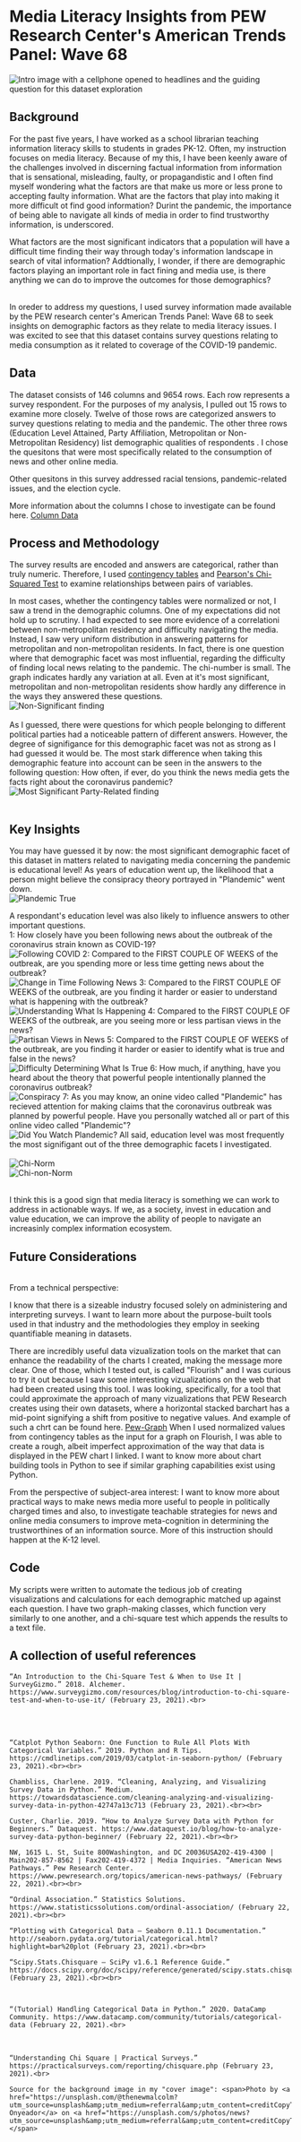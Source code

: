 # Media Literacy Insights from PEW Research Center's American Trends Panel: Wave 68 

![Intro image with a cellphone opened to headlines and the guiding question for this dataset exploration](./images/News%20Media%20Literacy.png)

## Background
For the past five years, I have worked as a school librarian teaching information literacy skills to students in grades PK-12. Often, my instruction focuses on media literacy. Because of my this, I have been keenly aware of the challenges involved in discerning factual information from information that is sensational, misleading, faulty, or propagandistic and I often find myself wondering what the factors are that make us more or less prone to accepting faulty information. What are the factors that play into making it more difficult ot find good information? Durint the pandemic, the importance of being able to navigate all kinds of media in order to find trustworthy information, is underscored. 

What factors are the most significant indicators that a population will have a difficult time finding their way through today's information landscape in search of vital information? Addtionally, I wonder, if there are demographic factors playing an important role in fact fining and media use, is there anything we can do to improve the outcomes for those demographics?

<br>
In oreder to address my questions, I used survey information made available by the PEW research center's American Trends Panel: Wave 68 to seek insights on demographic factors as they relate to media literacy issues. I was excited to see that this dataset contains survey questions relating to media consumption as it related to coverage of the COVID-19 pandemic. 

## Data

The dataset consists of 146 columns and 9654 rows. Each row represents a survey respondent. For the purposes of my analysis, I pulled out 15 rows to examine more closely. Twelve of those rows are categorized answers to survey questions relating to media and the pandemic. The other three rows (Education Level Attained, Party Affiliation, Metropolitan or Non-Metropolitan Residency) list demographic qualities of respondents . I chose the quesitons that were most specifically related to the consumption of news and other online media.

Other quesitons in this survey addressed racial tensions, pandemic-related issues, and the election cycle. 


More information about the columns I chose to investigate can be found here. [Column Data](https://github.com/Adorism/pew_w68_media_literacy_insights/blob/main/data/column_descriptions.md "Column Data")

## Process and Methodology
The survey results are encoded and answers are categorical, rather than truly numeric. Therefore, I used [contingency tables](https://en.wikipedia.org/wiki/Contingency_table) and [Pearson's Chi-Squared Test](https://en.wikipedia.org/wiki/Pearson%27s_chi-squared_test) to examine relationships between pairs of variables. 

In most cases, whether the contingency tables were normalized or not, I saw a trend in the demographic columns. 
One of my expectations did not hold up to scrutiny. I had expected to see more evidence of a correlationi between non-metropolitan residency and difficulty navigating the media. Instead, I saw very uniform distribution in answering patterns for metropolitan and non-metropolitan residents. In fact, there is one question where that demographic facet was most influential, regarding the difficulty of finding local news relating to the pandemic. The chi-number is small. The graph indicates hardly any variation at all. Even at it's most significant, metropolitan and non-metropolitan residents show hardly any difference in the ways they answered these questions. 
<br>
![Non-Significant finding](./images/image12.png)
<br><br>
As I guessed, there were questions for which people belonging to different political parties had a noticeable pattern of different answers. However, the degree of signifigance for this demographic facet was not as strong as I had guessed it would be. 
The most stark difference when taking this demographic feature into account can be seen in the answers to the following question: How often, if ever, do you think the news media gets the facts right about the coronavirus pandemic?<br>
![Most Significant Party-Related finding](./images/image6.png)
<br>
<br>

## Key Insights
You may have guessed it by now: the most significant demographic facet of this dataset in matters related to navigating media concerning the pandemic is educational level!
As years of education went up, the likelihood that a person might believe the consipracy theory portrayed in "Plandemic" went down. 
<br>
![Plandemic True](./images/image3.png)

A respondant's education level was also likely to influence answers to other important questions. <br>
1: How closely have you been following news about the outbreak of the coronavirus strain known as COVID-19?
<br>
![Following COVID](./images/image7.png)
2: Compared to the FIRST COUPLE OF WEEKS of the outbreak, are you spending more or less time getting news about the outbreak?
<br>
![Change in Time Following News](./images/image11.png)
3: Compared to the FIRST COUPLE OF WEEKS of the outbreak, are you finding it harder or easier to understand what is happening with the outbreak?
<br>
![Understanding What Is Happening](./images/image2.png)
4: Compared to the FIRST COUPLE OF WEEKS of the outbreak, are you seeing more or less partisan views in the news?
<br>
![Partisan Views in News](./images/image13.png)
5: Compared to the FIRST COUPLE OF WEEKS of the outbreak, are you finding it harder or easier to identify what is true and false in the news?
<br>
![Difficulty Determining What Is True](./images/image5.png)
6: How much, if anything, have you heard about the theory that powerful people intentionally planned the coronavirus outbreak?
<br>
![Conspiracy](./images/image8.png)
7: As you may know, an onine video called "Plandemic" has recieved attention for making claims that the coronavirus outbreak was planned by powerful people. Have you personally watched all or part of this online video called "Plandemic"?
<br>
![Did You Watch Plandemic?](./images/image1.png)
All said, education level was most frequently the most signifigant out of the three demographic facets I investigated. 
<br>
<br>
![Chi-Norm](./images/image4.png)
<br>
![Chi-non-Norm](./images/image10.png)<br>

<br>
I think this is a good sign that media literacy is something we can work to address in actionable ways. If we, as a society, invest in education and value education, we can improve the ability of people to navigate an increasinly complex information ecosystem. 

## Future Considerations
<br>
From a technical perspective: 

I know that there is a sizeable industry focused solely on administering and interpreting surveys. I want to learn more about the purpose-built tools used in that industry and the methodologies they employ in seeking quantifiable meaning in datasets. 

There are incredibly useful data vizualization tools on the market that can enhance the readability of the charts I created, making the message more clear. One of those, which I tested out, is called "Flourish" and I was curious to try it out because I saw some interesting vizualizations on the web that had been created using this tool. I was looking, specifically, for a tool that could approximate the approach of many vizualizations that PEW Research creates using their own datasets, where a horizontal stacked barchart has a mid-point signifying a shift from positive to negative values. And example of such a chrt can be found here. [Pew-Graph](https://www.pewresearch.org/politics/?attachment_id=20077157) When I used normalized values from contingency tables as the input for a graph on Flourish, I was able to create a rough, albeit imperfect approximation of the way that data is displayed in the PEW chart I linked. I want to know more about chart building tools in Python to see if similar graphing capabilities exist using Python. 

From the perspective of subject-area interest:
I want to know more about practical ways to make news media more useful to people in politically charged times and also, to investigate teachable strategies for news and online media consumers to improve meta-cognition in determining the trustworthines of an information source. More of this instruction should happen at the K-12 level. 

## Code
My scripts were written to automate the tedious job of creating visualizations and calculations for each demographic matched up against each question. I have two graph-making classes, which function very similarly to one another, and a chi-square test which appends the results to a text file. 

## A collection of useful references
    “An Introduction to the Chi-Square Test & When to Use It | SurveyGizmo.” 2018. Alchemer. https://www.surveygizmo.com/resources/blog/introduction-to-chi-square-test-and-when-to-use-it/ (February 23, 2021).<br>
<br><br>
    
    “Catplot Python Seaborn: One Function to Rule All Plots With Categorical Variables.” 2019. Python and R Tips. https://cmdlinetips.com/2019/03/catplot-in-seaborn-python/ (February 23, 2021).<br><br>

    Chambliss, Charlene. 2019. “Cleaning, Analyzing, and Visualizing Survey Data in Python.” Medium. https://towardsdatascience.com/cleaning-analyzing-and-visualizing-survey-data-in-python-42747a13c713 (February 23, 2021).<br><br>
    
    Custer, Charlie. 2019. “How to Analyze Survey Data with Python for Beginners.” Dataquest. https://www.dataquest.io/blog/how-to-analyze-survey-data-python-beginner/ (February 22, 2021).<br><br>

    NW, 1615 L. St, Suite 800Washington, and DC 20036USA202-419-4300 | Main202-857-8562 | Fax202-419-4372 | Media Inquiries. “American News Pathways.” Pew Research Center. https://www.pewresearch.org/topics/american-news-pathways/ (February 22, 2021).<br><br>
    
    “Ordinal Association.” Statistics Solutions. https://www.statisticssolutions.com/ordinal-association/ (February 22, 2021).<br><br>

    “Plotting with Categorical Data — Seaborn 0.11.1 Documentation.” http://seaborn.pydata.org/tutorial/categorical.html?highlight=bar%20plot (February 23, 2021).<br><br>
    
    “Scipy.Stats.Chisquare — SciPy v1.6.1 Reference Guide.” https://docs.scipy.org/doc/scipy/reference/generated/scipy.stats.chisquare.html (February 23, 2021).<br><br>



    “(Tutorial) Handling Categorical Data in Python.” 2020. DataCamp Community. https://www.datacamp.com/community/tutorials/categorical-data (February 22, 2021).<br>
<br>
    
    “Understanding Chi Square | Practical Surveys.” https://practicalsurveys.com/reporting/chisquare.php (February 23, 2021).<br>

    Source for the background image in my "cover image": <span>Photo by <a href="https://unsplash.com/@thenewmalcolm?utm_source=unsplash&amp;utm_medium=referral&amp;utm_content=creditCopyText">Obi Onyeador</a> on <a href="https://unsplash.com/s/photos/news?utm_source=unsplash&amp;utm_medium=referral&amp;utm_content=creditCopyText">Unsplash</a></span>
